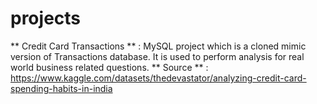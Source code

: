 # projects
** Credit Card Transactions ** :  MySQL project which is a cloned mimic version of Transactions database. It is used to perform analysis for real world business related questions.
** Source ** : https://www.kaggle.com/datasets/thedevastator/analyzing-credit-card-spending-habits-in-india
